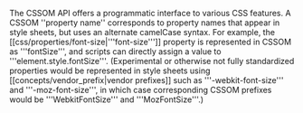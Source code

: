 The CSSOM API offers a programmatic interface to various CSS
features. A CSSOM ''property name'' corresponds to property names that
appear in style sheets, but uses an alternate camelCase syntax. For
example, the [[css/properties/font-size|'''font-size''']] property is
represented in CSSOM as '''fontSize''', and scripts can directly
assign a value to '''element.style.fontSize'''. (Experimental or
otherwise not fully standardized properties would be represented in
style sheets using [[concepts/vendor_prefix|vendor prefixes]] such as
'''-webkit-font-size''' and '''-moz-font-size''', in which case
corresponding CSSOM prefixes would be '''WebkitFontSize''' and
'''MozFontSize'''.)